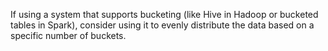
If using a system that supports bucketing (like Hive in Hadoop or bucketed tables in Spark), consider using it to evenly distribute the data based on a specific number
  of buckets.

